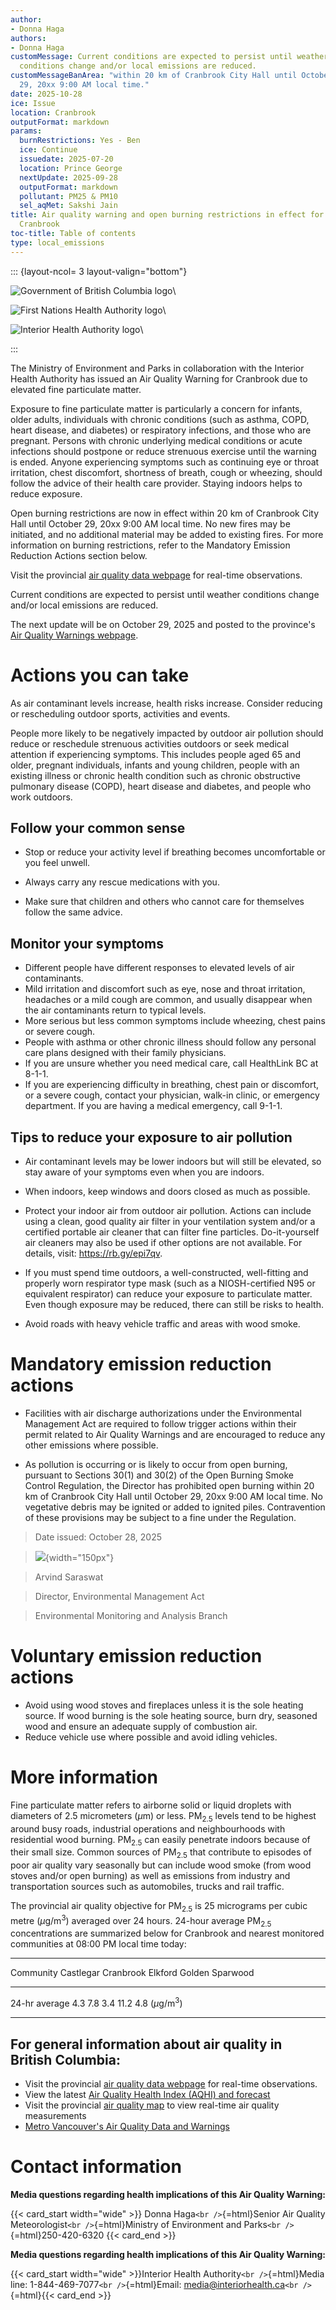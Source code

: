 ```yaml
---
author:
- Donna Haga
authors:
- Donna Haga
customMessage: Current conditions are expected to persist until weather
  conditions change and/or local emissions are reduced.
customMessageBanArea: "within 20 km of Cranbrook City Hall until October
  29, 20xx 9:00 AM local time."
date: 2025-10-28
ice: Issue
location: Cranbrook
outputFormat: markdown
params:
  burnRestrictions: Yes - Ben
  ice: Continue
  issuedate: 2025-07-20
  location: Prince George
  nextUpdate: 2025-09-28
  outputFormat: markdown
  pollutant: PM25 & PM10
  sel_aqMet: Sakshi Jain
title: Air quality warning and open burning restrictions in effect for
  Cranbrook
toc-title: Table of contents
type: local_emissions
---
```


<!--
Copyright 2025 Province of British Columbia

This work is licensed under the Creative Commons Attribution 4.0 International License.
To view a copy of this license, visit http://creativecommons.org/licenses/by/4.0/.
-->
<!-- Logo header, the layout-col should be set based on number of logos including FHNA and BCGov -->
<!-- the trailing slash means the text in square brackets is alt text -->

::: {layout-ncol= 3 layout-valign="bottom"}

![Government of British Columbia logo](/assets/logo_BCID_V_RGB_pos.png)\

![First Nations Health Authority logo](/assets/logo_FNHA.png)\

![Interior Health Authority logo](/assets/logo_IH.png)\

:::

The Ministry of Environment and Parks in collaboration with the Interior
Health Authority has issued an Air Quality Warning for Cranbrook due to
elevated fine particulate matter.

Exposure to fine particulate matter is particularly a concern for
infants, older adults, individuals with chronic conditions (such as
asthma, COPD, heart disease, and diabetes) or respiratory infections,
and those who are pregnant. Persons with chronic underlying medical
conditions or acute infections should postpone or reduce strenuous
exercise until the warning is ended. Anyone experiencing symptoms such
as continuing eye or throat irritation, chest discomfort, shortness of
breath, cough or wheezing, should follow the advice of their health care
provider. Staying indoors helps to reduce exposure.

Open burning restrictions are now in effect within 20 km of Cranbrook
City Hall until October 29, 20xx 9:00 AM local time. No new fires may be
initiated, and no additional material may be added to existing fires.
For more information on burning restrictions, refer to the Mandatory
Emission Reduction Actions section below.

Visit the provincial [air quality data
webpage](https://www2.gov.bc.ca/gov/content/environment/air-land-water/air/air-quality)
for real-time observations.

Current conditions are expected to persist until weather conditions
change and/or local emissions are reduced.

The next update will be on October 29, 2025 and posted to the province's
[Air Quality Warnings webpage](https://www.gov.bc.ca/airquality).

# Actions you can take

As air contaminant levels increase, health risks increase. Consider
reducing or rescheduling outdoor sports, activities and events.

People more likely to be negatively impacted by outdoor air pollution
should reduce or reschedule strenuous activities outdoors or seek
medical attention if experiencing symptoms. This includes people aged 65
and older, pregnant individuals, infants and young children, people with
an existing illness or chronic health condition such as chronic
obstructive pulmonary disease (COPD), heart disease and diabetes, and
people who work outdoors.

## Follow your common sense

-   Stop or reduce your activity level if breathing becomes
    uncomfortable or you feel unwell.

-   Always carry any rescue medications with you.

-   Make sure that children and others who cannot care for themselves
    follow the same advice.

## Monitor your symptoms

-   Different people have different responses to elevated levels of air
    contaminants.
-   Mild irritation and discomfort such as eye, nose and throat
    irritation, headaches or a mild cough are common, and usually
    disappear when the air contaminants return to typical levels.
-   More serious but less common symptoms include wheezing, chest pains
    or severe cough.
-   People with asthma or other chronic illness should follow any
    personal care plans designed with their family physicians.
-   If you are unsure whether you need medical care, call HealthLink BC
    at 8-1-1.
-   If you are experiencing difficulty in breathing, chest pain or
    discomfort, or a severe cough, contact your physician, walk-in
    clinic, or emergency department. If you are having a medical
    emergency, call 9-1-1.

## Tips to reduce your exposure to air pollution

-   Air contaminant levels may be lower indoors but will still be
    elevated, so stay aware of your symptoms even when you are indoors.

-   When indoors, keep windows and doors closed as much as possible.

-   Protect your indoor air from outdoor air pollution. Actions can
    include using a clean, good quality air filter in your ventilation
    system and/or a certified portable air cleaner that can filter fine
    particles. Do-it-yourself air cleaners may also be used if other
    options are not available. For details, visit: https://rb.gy/epi7qv.

-   If you must spend time outdoors, a well-constructed, well-fitting
    and properly worn respirator type mask (such as a NIOSH-certified
    N95 or equivalent respirator) can reduce your exposure to
    particulate matter. Even though exposure may be reduced, there can
    still be risks to health.

-   Avoid roads with heavy vehicle traffic and areas with wood smoke.

# Mandatory emission reduction actions

-   Facilities with air discharge authorizations under the Environmental
    Management Act are required to follow trigger actions within their
    permit related to Air Quality Warnings and are encouraged to reduce
    any other emissions where possible.

-   As pollution is occurring or is likely to occur from open burning,
    pursuant to Sections 30(1) and 30(2) of the Open Burning Smoke
    Control Regulation, the Director has prohibited open burning within
    20 km of Cranbrook City Hall until October 29, 20xx 9:00 AM local
    time. No vegetative debris may be ignited or added to ignited piles.
    Contravention of these provisions may be subject to a fine under the
    Regulation.

> Date issued: October 28, 2025

> ![](src/signatures/SignatureAS.png){width="150px"}

> Arvind Saraswat

> Director, Environmental Management Act

> Environmental Monitoring and Analysis Branch

# Voluntary emission reduction actions

-   Avoid using wood stoves and fireplaces unless it is the sole heating
    source. If wood burning is the sole heating source, burn dry,
    seasoned wood and ensure an adequate supply of combustion air.
-   Reduce vehicle use where possible and avoid idling vehicles.

# More information

Fine particulate matter refers to airborne solid or liquid droplets with
diameters of 2.5 micrometers ($\mu$m) or less. PM$_{2.5}$ levels tend to
be highest around busy roads, industrial operations and neighbourhoods
with residential wood burning. PM$_{2.5}$ can easily penetrate indoors
because of their small size. Common sources of PM$_{2.5}$ that
contribute to episodes of poor air quality vary seasonally but can
include wood smoke (from wood stoves and/or open burning) as well as
emissions from industry and transportation sources such as automobiles,
trucks and rail traffic.

The provincial air quality objective for PM$_{2.5}$ is 25 micrograms per
cubic metre ($\mu$g/m$^{3}$) averaged over 24 hours. 24-hour average
PM$_{2.5}$ concentrations are summarized below for Cranbrook and nearest
monitored communities at 08:00 PM local time today:

  -----------------------------------------------------------------------------------
  Community                     Castlegar   Cranbrook   Elkford   Golden   Sparwood
  ----------------------------- ----------- ----------- --------- -------- ----------
  24-hr average                 4.3         7.8         3.4       11.2     4.8
  ($\mu$g/m$^{3}$)                                                         

  -----------------------------------------------------------------------------------

## For general information about air quality in British Columbia:

-   Visit the provincial [air quality data
    webpage](https://www2.gov.bc.ca/gov/content/environment/air-land-water/air/air-quality)
    for real-time observations.
-   View the latest [Air Quality Health Index (AQHI) and
    forecast](https://www.env.gov.bc.ca/epd/bcairquality/data/aqhi-table.html)
-   Visit the provincial [air quality
    map](https://www.env.gov.bc.ca/epd/bcairquality/readings/find-stations-map.html)
    to view real-time air quality measurements
-   [Metro Vancouver's Air Quality Data and
    Warnings](https://metrovancouver.org/services/air-quality-climate-action/air-quality-data-and-advisories)

# Contact information

**Media questions regarding health implications of this Air Quality
Warning:**

{{< card_start width="wide" >}} Donna Haga`<br />`{=html}Senior Air
Quality Meteorologist`<br />`{=html}Ministry of Environment and
Parks`<br />`{=html}250-420-6320 {{< card_end >}}

**Media questions regarding health implications of this Air Quality
Warning:**

{{< card_start  width="wide" >}}Interior Health
Authority`<br />`{=html}Media line: 1-844-469-7077`<br />`{=html}Email:
media@interiorhealth.ca`<br />`{=html}{{< card_end >}}
